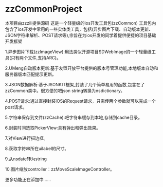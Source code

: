 zzCommonProject
===============
本项目由zzzili提供源码
这是一个轻量级的ios开发工具包(zzCommon)
工具包内包含了ios开发中常用的一些实体类工具，包括(异步图片下载、自动版本更新、JSON字符串解析、POST请求等),宗旨在为ios开发的同学着提供便捷的项目基础开发框架


1.异步图片下载(zzImageView):用法类似开源项目SDWebImage的一个轻量级工具(只有两个文件,支持ARC)。

2.UMeng自动版本更新:基于友盟开放平台提供的版本号管理功能,本地版本自动和服务器版本匹配提示更新。

3.JSON数据解析:基于JSONKIT框架,封装了几个简单易用的函数,包含在了zzCommon类中。很方便的吧json string转换为nsdictionary。

4.POST请求:通过直接封装IOS的Request请求，只需传两个参数就可以完成一个post请求。

5.字符串保存到文件(zzCache):吧字符串缓存到本地,存储到cache目录。

6.封装时间选取PickerView:具有弹出和弹出效果。

7.对View进行描边框。

8.获取字符串所在uilabel的尺寸。

9.从nsdate转为string

10.图片缩放controller：zzMoveScaleImageController。

更多功能正在添加中......
